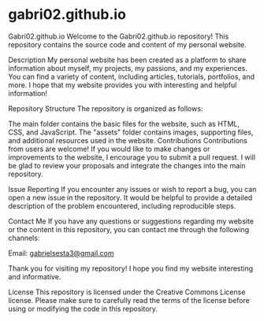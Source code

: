 # gabri02.github.io
Gabri02.github.io
Welcome to the Gabri02.github.io repository! This repository contains the source code and content of my personal website.

Description
My personal website has been created as a platform to share information about myself, my projects, my passions, and my experiences. You can find a variety of content, including articles, tutorials, portfolios, and more. I hope that my website provides you with interesting and helpful information!

Repository Structure
The repository is organized as follows:

The main folder contains the basic files for the website, such as HTML, CSS, and JavaScript.
The "assets" folder contains images, supporting files, and additional resources used in the website.
Contributions
Contributions from users are welcome! If you would like to make changes or improvements to the website, I encourage you to submit a pull request. I will be glad to review your proposals and integrate the changes into the main repository.

Issue Reporting
If you encounter any issues or wish to report a bug, you can open a new issue in the repository. It would be helpful to provide a detailed description of the problem encountered, including reproducible steps.

Contact Me
If you have any questions or suggestions regarding my website or the content in this repository, you can contact me through the following channels:

Email: gabrielsesta3@gmail.com


Thank you for visiting my repository! I hope you find my website interesting and informative.

License
This repository is licensed under the Creative Commons License license. Please make sure to carefully read the terms of the license before using or modifying the code in this repository.